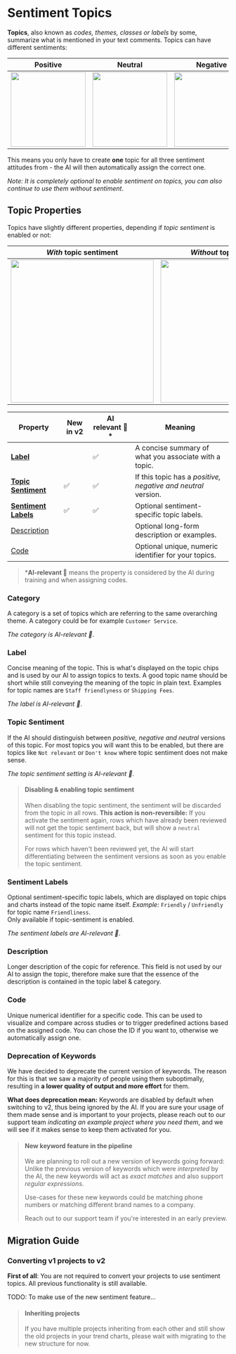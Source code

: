 # Sentiment Topics



**Topics**, also known as *codes, themes, classes or labels* by some, summarize what is mentioned in your text comments. Topics can have different sentiments:

| Positive | Neutral  | Negative  |
|---|---|---|
| <img src="https://raw.github.com/caplena/knowledge-base/master/docs/images/topic_positive.png" style="width:170px;"/> | <img src="https://raw.github.com/caplena/knowledge-base/master/docs/images/topic_neutral.png" style="width:170px;"/> |  <img src="https://raw.github.com/caplena/knowledge-base/master/docs/images/topic_negative.png" style="width:170px;"/> |

This means you only have to create **one** topic for all three sentiment attitudes from - the AI will then automatically assign the correct one.

*Note: It is completely optional to enable sentiment on topics, you can also continue to use them without sentiment*.

## Topic Properties

Topics have slightly different properties, depending if *topic sentiment* is enabled or not:

| *With* topic sentiment | *Without* topic sentiment |
|---|---|
| <img src="https://raw.github.com/caplena/knowledge-base/master/docs/images/topic_with_sentiment.png" style="width:325px;"/> | <img src="https://raw.github.com/caplena/knowledge-base/master/docs/images/topic_wo_sentiment.png" style="width:325px;"/> |

Property | New in v2 | AI relevant 🤖* | Meaning 
---------|----------|---------|---------
| **[Label](#Label)** | | ✅ |  A concise summary of what you associate with a topic. |
| **[Topic Sentiment](#Topic_Sentiment)** | ✅ | ✅ | If this topic has a *positive, negative and neutral* version.  |
| **[Sentiment Labels](#Sentiment_Labels)** | ✅ | ✅ | Optional sentiment-specific topic labels. |
| [Description](#Description) |  | | Optional long-form description or examples. |
| [Code](#Code) |  |  | Optional unique, numeric identifier for your topics.|

<!-- theme: info -->

> ***AI-relevant 🤖** means the property is considered by the AI during training and when assigning codes.

### Category

A category is a set of topics which are referring to the same overarching theme. A category could be for example `Customer Service`.

*The category is AI-relevant 🤖*.

### Label

Concise meaning of the topic. This is what's displayed on the topic chips and is used by our AI to assign topics to texts. A good topic name should be short while still conveying the meaning of the topic in plain text. Examples for topic names are `Staff friendlyness` or `Shipping Fees`.

*The label is AI-relevant 🤖*.

### Topic Sentiment

If the AI should distinguish between *positive, negative and neutral* versions of this topic. For most topics you will want this to be enabled, but there are topics like `Not relevant` or `Don't know` where topic sentiment does not make sense.

*The topic sentiment setting is AI-relevant 🤖*.

<!-- theme: warning -->
> #### Disabling & enabling topic sentiment
>
> When disabling the topic sentiment, the sentiment will be discarded from the topic in all rows. **This action is non-reversible:** If you activate the sentiment again, rows which have already been reviewed will not get the topic sentiment back, but will show a `neutral` sentiment for this topic instead.
>
>For rows which haven't been reviewed yet, the AI will start differentiating between the sentiment versions as soon as you enable the topic sentiment.

### Sentiment Labels

Optional sentiment-specific topic labels, which are displayed on topic chips and charts instead of the topic name itself. 
*Example:* `Friendly` / `Unfriendly` for topic name `Friendliness`. <br>Only available if topic-sentiment is enabled.

*The sentiment labels are AI-relevant 🤖*.

### Description

Longer description of the copic for reference. This field is not used by our AI to assign the topic, therefore make sure that the essence of the description is contained in the topic label & category.

### Code

Unique numerical identifier for a specific code. This can be used to visualize and compare across studies or to trigger predefined actions based on the assigned code. You can chose the ID if you want to, otherwise we automatically assign one.

### Deprecation of Keywords

We have decided to deprecate the current version of keywords. The reason for this is that we saw a majority of people using them suboptimally, resulting in **a lower quality of output and more effort** for them.

**What does deprecation mean:** Keywords are disabled by default when switching to v2, thus being ignored by the AI. If you are sure your usage of them made sense and is important to your projects, please reach out to our support team *indicating an example project where you need them*, and we will see if it makes sense to keep them activated for you.

<!-- theme: success -->

> #### New keyword feature in the pipeline
>
> We are planning to roll out a new version of keywords going forward: Unlike the previous version of keywords which were *interpreted* by the AI, the new keywords will act as *exact matches* and also support *regular expressions*.
> 
> Use-cases for these new keywords could be matching phone numbers or matching different brand names to a company.
>
> Reach out to our support team if you're interested in an early preview.

## Migration Guide

### Converting v1 projects to v2

**First of all**: You are not required to convert your projects to use sentiment topics. All previous functionality is still available.

TODO: To make use of the new sentiment feature...


<!-- theme: warning -->
> #### Inheriting projects
>
> If you have multiple projects inheriting from each other and still show the old projects in your trend charts, please wait with migrating to the new structure for now.



